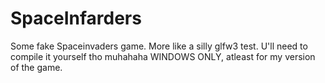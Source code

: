 # SpaceInfarders
Some fake Spaceinvaders game. More like a silly glfw3 test. U'll need to compile it yourself tho muhahaha
WINDOWS ONLY, atleast for my version of the game.
